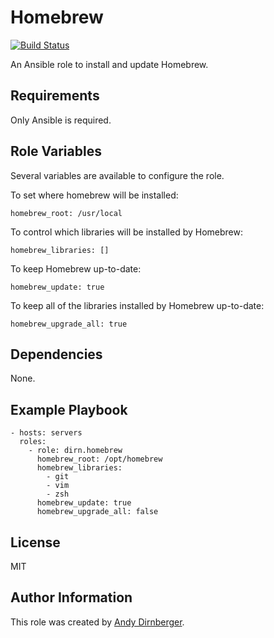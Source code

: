 Homebrew
========

[![Build Status](https://travis-ci.org/dirn/ansible-homebrew.svg?branch=master)](https://travis-ci.org/dirn/ansible-homebrew)

An Ansible role to install and update Homebrew.

Requirements
------------

Only Ansible is required.

Role Variables
--------------

Several variables are available to configure the role.

To set where homebrew will be installed:

    homebrew_root: /usr/local

To control which libraries will be installed by Homebrew:

    homebrew_libraries: []

To keep Homebrew up-to-date:

    homebrew_update: true

To keep all of the libraries installed by Homebrew up-to-date:

    homebrew_upgrade_all: true

Dependencies
------------

None.

Example Playbook
----------------

    - hosts: servers
      roles:
        - role: dirn.homebrew
          homebrew_root: /opt/homebrew
          homebrew_libraries:
            - git
            - vim
            - zsh
          homebrew_update: true
          homebrew_upgrade_all: false

License
-------

MIT

Author Information
------------------

This role was created by [Andy Dirnberger](https://github.com/dirn).
